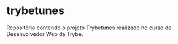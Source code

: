 # trybetunes
Repositório contendo o projeto Trybetunes realizado no curso de Desenvolvedor Web da Trybe.
